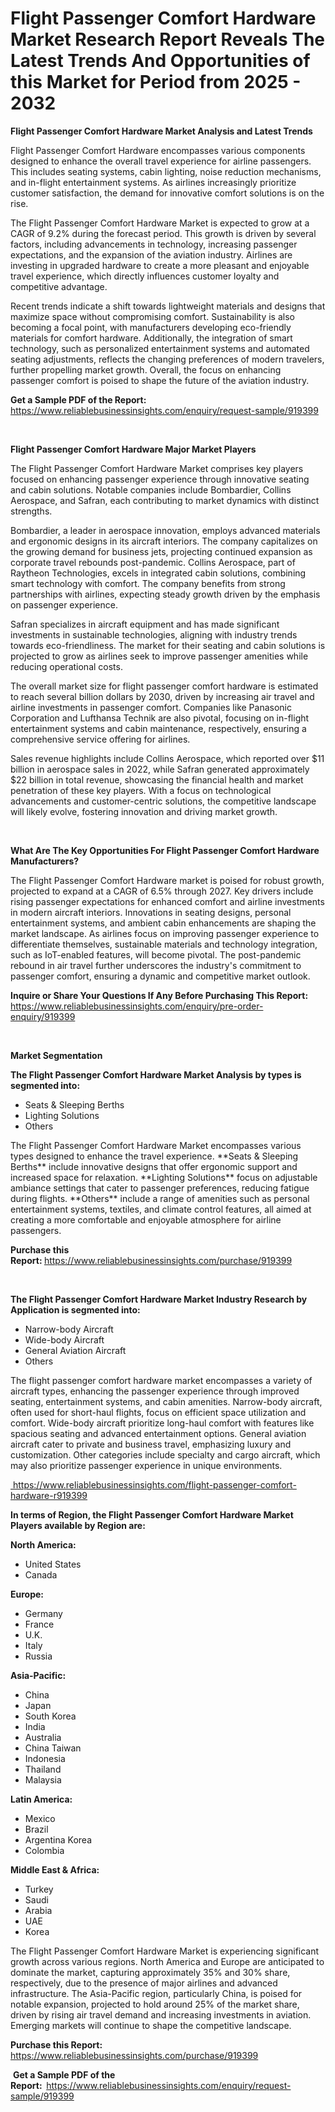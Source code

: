 <p><h1>Flight Passenger Comfort Hardware Market Research Report Reveals The Latest Trends And Opportunities of this Market for Period from 2025 - 2032</h1></p><p><strong>Flight Passenger Comfort Hardware Market Analysis and Latest Trends</strong></p>
<p><p>Flight Passenger Comfort Hardware encompasses various components designed to enhance the overall travel experience for airline passengers. This includes seating systems, cabin lighting, noise reduction mechanisms, and in-flight entertainment systems. As airlines increasingly prioritize customer satisfaction, the demand for innovative comfort solutions is on the rise.</p><p>The Flight Passenger Comfort Hardware Market is expected to grow at a CAGR of 9.2% during the forecast period. This growth is driven by several factors, including advancements in technology, increasing passenger expectations, and the expansion of the aviation industry. Airlines are investing in upgraded hardware to create a more pleasant and enjoyable travel experience, which directly influences customer loyalty and competitive advantage.</p><p>Recent trends indicate a shift towards lightweight materials and designs that maximize space without compromising comfort. Sustainability is also becoming a focal point, with manufacturers developing eco-friendly materials for comfort hardware. Additionally, the integration of smart technology, such as personalized entertainment systems and automated seating adjustments, reflects the changing preferences of modern travelers, further propelling market growth. Overall, the focus on enhancing passenger comfort is poised to shape the future of the aviation industry.</p></p>
<p><strong>Get a Sample PDF of the Report:&nbsp;</strong> <a href="https://www.reliablebusinessinsights.com/enquiry/request-sample/919399?utm_campaign=3072&utm_medium=2&utm_source=Github&utm_content=ia&utm_term=18042025&utm_id=flight-passenger-comfort-hardware">https://www.reliablebusinessinsights.com/enquiry/request-sample/919399</a></p>
<p>&nbsp;</p>
<p><strong>Flight Passenger Comfort Hardware Major Market Players</strong></p>
<p><p>The Flight Passenger Comfort Hardware Market comprises key players focused on enhancing passenger experience through innovative seating and cabin solutions. Notable companies include Bombardier, Collins Aerospace, and Safran, each contributing to market dynamics with distinct strengths.</p><p>Bombardier, a leader in aerospace innovation, employs advanced materials and ergonomic designs in its aircraft interiors. The company capitalizes on the growing demand for business jets, projecting continued expansion as corporate travel rebounds post-pandemic. Collins Aerospace, part of Raytheon Technologies, excels in integrated cabin solutions, combining smart technology with comfort. The company benefits from strong partnerships with airlines, expecting steady growth driven by the emphasis on passenger experience.</p><p>Safran specializes in aircraft equipment and has made significant investments in sustainable technologies, aligning with industry trends towards eco-friendliness. The market for their seating and cabin solutions is projected to grow as airlines seek to improve passenger amenities while reducing operational costs.</p><p>The overall market size for flight passenger comfort hardware is estimated to reach several billion dollars by 2030, driven by increasing air travel and airline investments in passenger comfort. Companies like Panasonic Corporation and Lufthansa Technik are also pivotal, focusing on in-flight entertainment systems and cabin maintenance, respectively, ensuring a comprehensive service offering for airlines.</p><p>Sales revenue highlights include Collins Aerospace, which reported over $11 billion in aerospace sales in 2022, while Safran generated approximately $22 billion in total revenue, showcasing the financial health and market penetration of these key players. With a focus on technological advancements and customer-centric solutions, the competitive landscape will likely evolve, fostering innovation and driving market growth.</p></p>
<p>&nbsp;</p>
<p><strong>What Are The Key Opportunities For Flight Passenger Comfort Hardware Manufacturers?</strong></p>
<p><p>The Flight Passenger Comfort Hardware market is poised for robust growth, projected to expand at a CAGR of 6.5% through 2027. Key drivers include rising passenger expectations for enhanced comfort and airline investments in modern aircraft interiors. Innovations in seating designs, personal entertainment systems, and ambient cabin enhancements are shaping the market landscape. As airlines focus on improving passenger experience to differentiate themselves, sustainable materials and technology integration, such as IoT-enabled features, will become pivotal. The post-pandemic rebound in air travel further underscores the industry's commitment to passenger comfort, ensuring a dynamic and competitive market outlook.</p></p>
<p><strong>Inquire or Share Your Questions If Any Before Purchasing This Report:</strong> <a href="https://www.reliablebusinessinsights.com/enquiry/pre-order-enquiry/919399?utm_campaign=3072&utm_medium=2&utm_source=Github&utm_content=ia&utm_term=18042025&utm_id=flight-passenger-comfort-hardware">https://www.reliablebusinessinsights.com/enquiry/pre-order-enquiry/919399</a></p>
<p>&nbsp;</p>
<p><strong>Market Segmentation</strong></p>
<p><strong>The Flight Passenger Comfort Hardware Market Analysis by types is segmented into:</strong></p>
<p><ul><li>Seats & Sleeping Berths</li><li>Lighting Solutions</li><li>Others</li></ul></p>
<p><p>The Flight Passenger Comfort Hardware Market encompasses various types designed to enhance the travel experience. **Seats & Sleeping Berths** include innovative designs that offer ergonomic support and increased space for relaxation. **Lighting Solutions** focus on adjustable ambiance settings that cater to passenger preferences, reducing fatigue during flights. **Others** include a range of amenities such as personal entertainment systems, textiles, and climate control features, all aimed at creating a more comfortable and enjoyable atmosphere for airline passengers.</p></p>
<p><strong>Purchase this Report:&nbsp;</strong><a href="https://www.reliablebusinessinsights.com/purchase/919399?utm_campaign=3072&utm_medium=2&utm_source=Github&utm_content=ia&utm_term=18042025&utm_id=flight-passenger-comfort-hardware">https://www.reliablebusinessinsights.com/purchase/919399</a></p>
<p>&nbsp;</p>
<p><strong>The Flight Passenger Comfort Hardware Market Industry Research by Application is segmented into:</strong></p>
<p><ul><li>Narrow-body Aircraft</li><li>Wide-body Aircraft</li><li>General Aviation Aircraft</li><li>Others</li></ul></p>
<p><p>The flight passenger comfort hardware market encompasses a variety of aircraft types, enhancing the passenger experience through improved seating, entertainment systems, and cabin amenities. Narrow-body aircraft, often used for short-haul flights, focus on efficient space utilization and comfort. Wide-body aircraft prioritize long-haul comfort with features like spacious seating and advanced entertainment options. General aviation aircraft cater to private and business travel, emphasizing luxury and customization. Other categories include specialty and cargo aircraft, which may also prioritize passenger experience in unique environments.</p></p>
<p><a href="https://www.reliablebusinessinsights.com/flight-passenger-comfort-hardware-r919399?utm_campaign=3072&utm_medium=2&utm_source=Github&utm_content=ia&utm_term=18042025&utm_id=flight-passenger-comfort-hardware">&nbsp;https://www.reliablebusinessinsights.com/flight-passenger-comfort-hardware-r919399</a></p>
<p><strong>In terms of Region, the Flight Passenger Comfort Hardware Market Players available by Region are:</strong></p>
<p>
    <p> <strong> North America: </strong>
        <ul>
            <li>United States</li>
            <li>Canada</li>
        </ul>
        </p> 
    <p> <strong> Europe: </strong>
        <ul>
            <li>Germany</li>
            <li>France</li>
            <li>U.K.</li>
            <li>Italy</li>
            <li>Russia</li>
        </ul>
        </p> 
    <p> <strong> Asia-Pacific: </strong>
        <ul>
            <li>China</li>
            <li>Japan</li>
            <li>South Korea</li>
            <li>India</li>
            <li>Australia</li>
            <li>China Taiwan</li>
            <li>Indonesia</li>
            <li>Thailand</li>
            <li>Malaysia</li>
        </ul>
        </p> 
    <p> <strong> Latin America: </strong>
        <ul>
            <li>Mexico</li>
            <li>Brazil</li>
            <li>Argentina Korea</li>
            <li>Colombia</li>
        </ul>
        </p> 
    <p> <strong> Middle East & Africa: </strong>
        <ul>
            <li>Turkey</li>
            <li>Saudi</li>
            <li>Arabia</li>
            <li>UAE</li>
            <li>Korea</li>
        </ul>
    </p>
    </p>
<p><p>The Flight Passenger Comfort Hardware Market is experiencing significant growth across various regions. North America and Europe are anticipated to dominate the market, capturing approximately 35% and 30% share, respectively, due to the presence of major airlines and advanced infrastructure. The Asia-Pacific region, particularly China, is poised for notable expansion, projected to hold around 25% of the market share, driven by rising air travel demand and increasing investments in aviation. Emerging markets will continue to shape the competitive landscape.</p></p>
<p><strong>Purchase this Report: </strong><a href="https://www.reliablebusinessinsights.com/purchase/919399?utm_campaign=3072&utm_medium=2&utm_source=Github&utm_content=ia&utm_term=18042025&utm_id=flight-passenger-comfort-hardware">https://www.reliablebusinessinsights.com/purchase/919399</a></p>
<p>&nbsp;<strong>Get a Sample PDF of the Report:&nbsp;&nbsp;</strong><a href="https://www.reliablebusinessinsights.com/enquiry/request-sample/919399?utm_campaign=3072&utm_medium=2&utm_source=Github&utm_content=ia&utm_term=18042025&utm_id=flight-passenger-comfort-hardware">https://www.reliablebusinessinsights.com/enquiry/request-sample/919399</a></p>
<p><strong></strong></p>
<p><p></p><p></p><p></p></p>